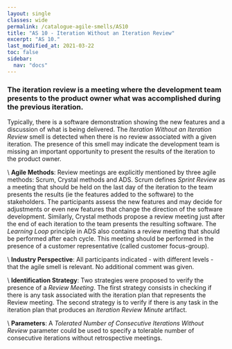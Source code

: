 ```yaml
---
layout: single
classes: wide
permalink: /catalogue-agile-smells/AS10
title: "AS 10 - Iteration Without an Iteration Review"
excerpt: "AS 10."
last_modified_at: 2021-03-22
toc: false
sidebar:
  nav: "docs"
---
```


### The iteration review is a meeting where the development team presents to the product owner what was accomplished during the previous iteration.

Typically, there is a software demonstration showing the new features and a discussion of what is being delivered.
The _Iteration Without an Iteration Review_ smell is detected when there is no review associated with a given iteration.
The presence of this smell may indicate the development team is missing an important opportunity to present the results of the iteration to the product owner.

\\
**Agile Methods**:
Review meetings are explicitly mentioned by three agile methods: Scrum, Crystal methods and ADS.
Scrum defines _Sprint Review_ as a meeting that should be held on the last day of the iteration to the team presents the results (ie the features added to the software) to the stakeholders. The participants assess the new features and may decide for adjustments or even new features that change the direction of the software development.
Similarly, Crystal methods propose a review meeting just after the end of each iteration to the team presents the resulting software.
The _Learning Loop_ principle in ADS also contains a review meeting that should be performed after each cycle. This meeting should be performed in the presence of a customer representative (called customer focus-group).

\\
**Industry Perspective**:
All participants indicated - with different levels - that the agile smell is relevant. No additional comment was given.

\\
**Identification Strategy**:
Two strategies were proposed to verify the presence of a _Review Meeting_.
The first strategy consists in checking if there is any task associated with the iteration plan that represents the Review meeting.
The second strategy is to verify if there is any task in the iteration plan that produces an _Iteration Review Minute_ artifact.

\\
**Parameters**:
A _Tolerated Number of Consecutive Iterations Without Review_ parameter could be used to specify a tolerable number of consecutive iterations without retrospective meetings.
